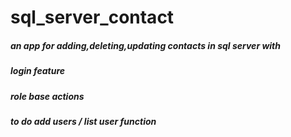 # sql_server_contact


##### an app for adding,deleting,updating contacts in sql server with 

##### login feature

##### role base actions

##### to do add users / list user function

